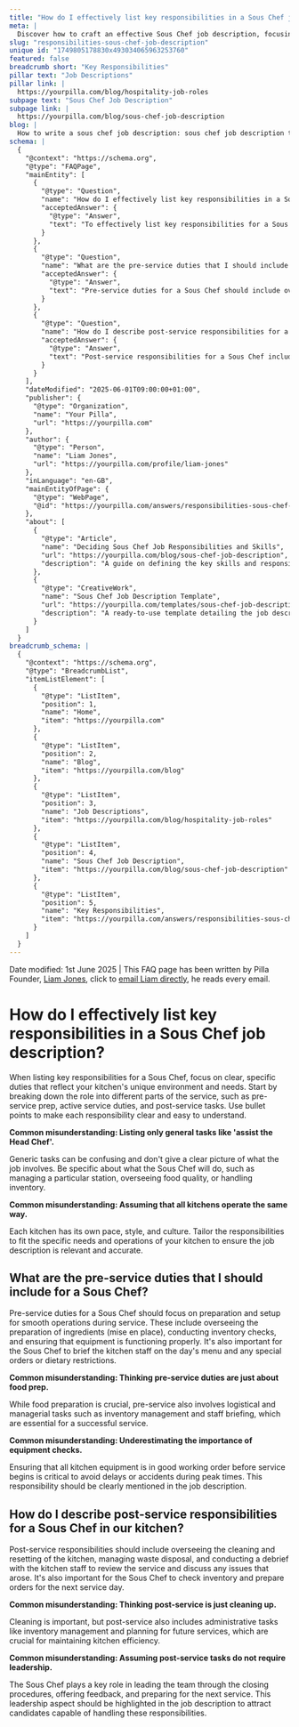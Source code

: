 ```yaml
---
title: "How do I effectively list key responsibilities in a Sous Chef job description?"
meta: |
  Discover how to craft an effective Sous Chef job description, focusing on specific pre-service, active service, and post-service responsibilities.
slug: "responsibilities-sous-chef-job-description"
unique id: "1749805178830x493034065963253760"
featured: false
breadcrumb short: "Key Responsibilities"
pillar text: "Job Descriptions"
pillar link: |
  https://yourpilla.com/blog/hospitality-job-roles
subpage text: "Sous Chef Job Description"
subpage link: |
  https://yourpilla.com/blog/sous-chef-job-description
blog: |
  How to write a sous chef job description: sous chef job description template included.
schema: |
  {
    "@context": "https://schema.org",
    "@type": "FAQPage",
    "mainEntity": [
      {
        "@type": "Question",
        "name": "How do I effectively list key responsibilities in a Sous Chef job description?",
        "acceptedAnswer": {
          "@type": "Answer",
          "text": "To effectively list key responsibilities for a Sous Chef, focus on specific duties that reflect your kitchen's unique needs. Break down the role into different service stages such as pre-service preparation, active service duties, and post-service tasks. Clearly detail each responsibility with bullet points, including managing specific stations, overseeing food quality, and handling inventory."
        }
      },
      {
        "@type": "Question",
        "name": "What are the pre-service duties that I should include for a Sous Chef?",
        "acceptedAnswer": {
          "@type": "Answer",
          "text": "Pre-service duties for a Sous Chef should include overseeing the preparation of ingredients (mise en place), conducting inventory checks, and ensuring that kitchen equipment is functioning properly. It's also important for the Sous Chef to brief the kitchen staff on the day's menu and any special orders or dietary restrictions."
        }
      },
      {
        "@type": "Question",
        "name": "How do I describe post-service responsibilities for a Sous Chef in our kitchen?",
        "acceptedAnswer": {
          "@type": "Answer",
          "text": "Post-service responsibilities for a Sous Chef include overseeing the cleaning and resetting of the kitchen, managing waste disposal, and conducting a debrief with the kitchen staff. This role also involves checking inventory and preparing orders for the next service day, highlighting the leadership needed to guide the team through these processes."
        }
      }
    ],
    "dateModified": "2025-06-01T09:00:00+01:00",
    "publisher": {
      "@type": "Organization",
      "name": "Your Pilla",
      "url": "https://yourpilla.com"
    },
    "author": {
      "@type": "Person",
      "name": "Liam Jones",
      "url": "https://yourpilla.com/profile/liam-jones"
    },
    "inLanguage": "en-GB",
    "mainEntityOfPage": {
      "@type": "WebPage",
      "@id": "https://yourpilla.com/answers/responsibilities-sous-chef-job-description"
    },
    "about": [
      {
        "@type": "Article",
        "name": "Deciding Sous Chef Job Responsibilities and Skills",
        "url": "https://yourpilla.com/blog/sous-chef-job-description",
        "description": "A guide on defining the key skills and responsibilities needed in a Sous Chef job description tailored to your kitchen's specific needs."
      },
      {
        "@type": "CreativeWork",
        "name": "Sous Chef Job Description Template",
        "url": "https://yourpilla.com/templates/sous-chef-job-description",
        "description": "A ready-to-use template detailing the job description for a Sous Chef, focusing on responsibilities and skills necessary for effective kitchen management."
      }
    ]
  }
breadcrumb_schema: |
  {
    "@context": "https://schema.org",
    "@type": "BreadcrumbList",
    "itemListElement": [
      {
        "@type": "ListItem",
        "position": 1,
        "name": "Home",
        "item": "https://yourpilla.com"
      },
      {
        "@type": "ListItem",
        "position": 2,
        "name": "Blog",
        "item": "https://yourpilla.com/blog"
      },
      {
        "@type": "ListItem",
        "position": 3,
        "name": "Job Descriptions",
        "item": "https://yourpilla.com/blog/hospitality-job-roles"
      },
      {
        "@type": "ListItem",
        "position": 4,
        "name": "Sous Chef Job Description",
        "item": "https://yourpilla.com/blog/sous-chef-job-description"
      },
      {
        "@type": "ListItem",
        "position": 5,
        "name": "Key Responsibilities",
        "item": "https://yourpilla.com/answers/responsibilities-sous-chef-job-description"
      }
    ]
  }
---
```


Date modified: 1st June 2025 | This FAQ page has been written by Pilla Founder, [Liam Jones](https://yourpilla.com/profile/liam-jones), click to [email Liam directly](https://mailto:liam@yourpilla.com), he reads every email.

# How do I effectively list key responsibilities in a Sous Chef job description?

When listing key responsibilities for a Sous Chef, focus on clear, specific duties that reflect your kitchen's unique environment and needs. Start by breaking down the role into different parts of the service, such as pre-service prep, active service duties, and post-service tasks. Use bullet points to make each responsibility clear and easy to understand.

**Common misunderstanding: Listing only general tasks like 'assist the Head Chef'.**

Generic tasks can be confusing and don't give a clear picture of what the job involves. Be specific about what the Sous Chef will do, such as managing a particular station, overseeing food quality, or handling inventory.

**Common misunderstanding: Assuming that all kitchens operate the same way.**

Each kitchen has its own pace, style, and culture. Tailor the responsibilities to fit the specific needs and operations of your kitchen to ensure the job description is relevant and accurate.

## What are the pre-service duties that I should include for a Sous Chef?

Pre-service duties for a Sous Chef should focus on preparation and setup for smooth operations during service. These include overseeing the preparation of ingredients (mise en place), conducting inventory checks, and ensuring that equipment is functioning properly. It's also important for the Sous Chef to brief the kitchen staff on the day's menu and any special orders or dietary restrictions.

**Common misunderstanding: Thinking pre-service duties are just about food prep.**

While food preparation is crucial, pre-service also involves logistical and managerial tasks such as inventory management and staff briefing, which are essential for a successful service.

**Common misunderstanding: Underestimating the importance of equipment checks.**

Ensuring that all kitchen equipment is in good working order before service begins is critical to avoid delays or accidents during peak times. This responsibility should be clearly mentioned in the job description.

## How do I describe post-service responsibilities for a Sous Chef in our kitchen?

Post-service responsibilities should include overseeing the cleaning and resetting of the kitchen, managing waste disposal, and conducting a debrief with the kitchen staff to review the service and discuss any issues that arose. It's also important for the Sous Chef to check inventory and prepare orders for the next service day.

**Common misunderstanding: Thinking post-service is just cleaning up.**

Cleaning is important, but post-service also includes administrative tasks like inventory management and planning for future services, which are crucial for maintaining kitchen efficiency.

**Common misunderstanding: Assuming post-service tasks do not require leadership.**

The Sous Chef plays a key role in leading the team through the closing procedures, offering feedback, and preparing for the next service. This leadership aspect should be highlighted in the job description to attract candidates capable of handling these responsibilities.